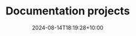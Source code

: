 ---
title: "Documentation projects"
date: 2024-08-14T18:19:28+10:00
featured: true
description: ""

image: ""
link: ""
fact: ""
weight: 10
sitemap:
  priority : 0.8
---